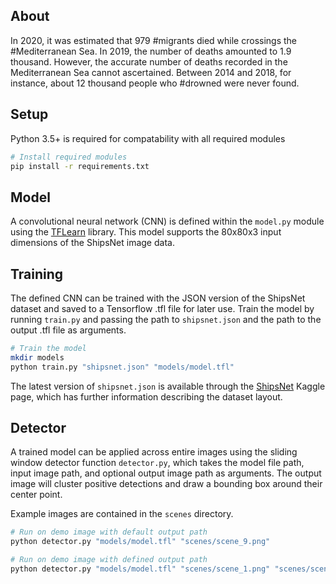 ## About
In 2020, it was estimated that 979 #migrants died while crossings the #Mediterranean Sea. In 2019, the number of deaths amounted to 1.9 thousand. However, the accurate number of deaths recorded in the Mediterranean Sea cannot ascertained. Between 2014 and 2018, for instance, about 12 thousand people who #drowned were never found.

## Setup
Python 3.5+ is required for compatability with all required modules

```bash
# Install required modules
pip install -r requirements.txt
```

## Model
A convolutional neural network (CNN) is defined within the `model.py` module using the [TFLearn](http://tflearn.org/) library. This model supports the 80x80x3 input dimensions of the ShipsNet image data.

## Training
The defined CNN can be trained with the JSON version of the ShipsNet dataset and saved to a Tensorflow .tfl file for later use. Train the model by running `train.py` and passing the path to `shipsnet.json` and the path to the output .tfl file as arguments.

```bash
# Train the model
mkdir models
python train.py "shipsnet.json" "models/model.tfl"
```

The latest version of `shipsnet.json` is available through the [ShipsNet](https://www.kaggle.com/rhammell/ships-in-satellite-imagery) Kaggle page, which has further information describing the dataset layout. 

## Detector
A trained model can be applied across entire images using the sliding window detector function `detector.py`, which takes the model file path, input image path, and optional output image path as arguments. The output image will cluster positive detections and draw a bounding box around their center point. 

Example images are contained in the `scenes` directory. 
```bash
# Run on demo image with default output path
python detector.py "models/model.tfl" "scenes/scene_9.png"

# Run on demo image with defined output path
python detector.py "models/model.tfl" "scenes/scene_1.png" "scenes/scene_1_detections.png"
```
